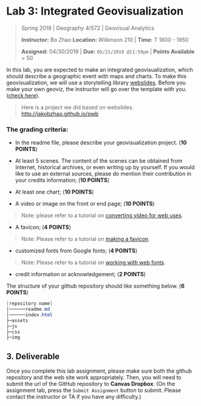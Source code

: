 # Lab 3:  Integrated Geovisualization

> Spring 2019 | Geography 4/572 | Geovisual Analytics
>
> **Instructor:** Bo Zhao  **Location:** Wilkinson 210 | **Time:** T 1800 - 1950
>
> **Assigned:** 04/30/2019 | **Due:** `05/21/2019 @11:59pm` | **Points Available** = 50

In this lab, you are expected to make an integrated geovisualization, which should describe a geographic event with maps and charts. To make this geovisualization, we will use a storytelling library [webslides](https://webslides.tv/). Before you make your own geoviz, the instructor will go over the template with you. ([check here](https://jakobzhao.github.io/geog4572/labs/lab03//index.html)).

> Here is a project we did based on webslides. http://jakobzhao.github.io/pwb

### The grading criteria:

- In the readme file, please describe your geovisualization project. (**10 POINTS**)

- At least 5 scenes. The content of the scenes can be obtained from Internet, historical archives, or even writing up by yourself. If you would like to use an external sources, please do mention their contribution in your credits information; (**10 POINTS**)

- At least one chart; (**10 POINTS**)

- A video or image on the front or end page; (**10 POINTS**)

> Note: please refer to a tutorial on [converting video for web uses](https://github.com/jakobzhao/geog371/blob/master/resources/video.md).

- A favicon; (**4 POINTS**)

> Note: Please refer to a tutorial on [making a favicon](https://github.com/jakobzhao/geog371/blob/master/lectures/lec16/readme.md).

- customized fonts from Google fonts; (**4 POINTS**)

> Note: Please refer to a tutorial on [working with web fonts](https://github.com/jakobzhao/geog371/blob/master/resources/fonts.md).

- credit information or acknowledgement; (**2 POINTS**)

The structure of your github repository should like something below. (**6 POINTS**)

```Powershell
[repository name]
│──────readme.md
│──────index.html
├─assets
├─js
├─css
├─img
```

## 3. Deliverable

Once you complete this lab assignment, please make sure both the github repository and the web site work appropriately. Then, you will need to submit the url of the GitHub repository to **Canvas Dropbox**. (On the assignment tab,  press the `Submit Assignment` button to submit. Please contact the instructor or TA if you have any difficulty.)
